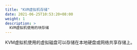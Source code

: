 ```yaml
---
title: "KVM虚拟机存储"
date: 2021-06-25T10:53:20+08:00
weight: 1
description: >
  KVM虚拟机使用的块存储
---
```


KVM虚拟机使用的虚拟磁盘可以存储在本地硬盘或网络共享存储上。
